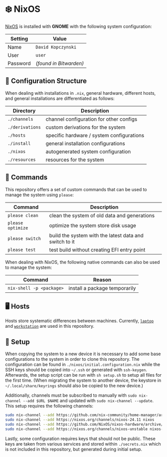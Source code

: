 # ❄️ NixOS
[NixOS](https://nixos.org/download/#nix-install-linux) is installed with **GNOME** with the following system configuration:

| Setting | Value |
| --- | --- |
| Name | `David Kopczynski` |
| User | `user` |
| Password | *(found in Bitwarden)* |

## 📁 Configuration Structure
When dealing with installations in `.nix`, general hardware, different hosts, and general installations are differentiated as follows:

| Directory | Description |
| --- | --- |
| `./channels` | channel configuration for other configs |
| `./derivations` | custom derivations for the system |
| `./hosts` | specific hardware / system configurations |
| `./install` | general installation configurations |
| `./nixos` | autogenerated system configuration |
| `./resources` | resources for the system |

## 📜 Commands
This repository offers a set of custom commands that can be used to manage the system using `please`:

| Command | Description |
| --- | --- |
| `please clean` | clean the system of old data and generations |
| `please optimize` | optimize the system store disk usage |
| `please switch` | build the system with the latest data and switch to it |
| `please test` | test build without creating EFI entry point |

When dealing with NixOS, the following native commands can also be used to manage the system:

| Command | Reason |
| --- | --- |
| `nix-shell -p <package>` | install a package temporarily |

## 🖥️ Hosts
Hosts store systematic differences between machines. Currently, [`laptop`](./hosts/laptop.nix) and [`workstation`](./hosts/workstation.nix) are used in this repository.

## 🚀 Setup
When copying the system to a new device it is necessary to add some base configurations to the system in order to clone this repository. The configuration can be found in `./nixos/initial.configuration.nix` while the SSH keys should be copied into `~/.ssh` or generated with `ssh-keygen`. Afterwards, the setup script can be run with `sh setup.sh` to setup all files for the first time. (When migrating the system to another device, the keystore in `~/.local/share/keyrings` should also be copied to the new device.)

Additionally, channels must be subscribed to manually with `sudo nix-channel --add $URL $NAME` and updated with `sudo nix-channel --update`. This setup requires the following channels:

```bash
sudo nix-channel --add https://github.com/nix-community/home-manager/archive/release-24.11.tar.gz home-manager
sudo nix-channel --add https://nixos.org/channels/nixos-24.11 nixos
sudo nix-channel --add https://github.com/NixOS/nixos-hardware/archive/master.tar.gz nixos-hardware
sudo nix-channel --add https://nixos.org/channels/nixos-unstable nixos-unstable
```

Lastly, some configuration requires keys that should not be public. These keys are taken from various services and stored within `./secrets.nix` which is not included in this repository, but generated during initial setup.
